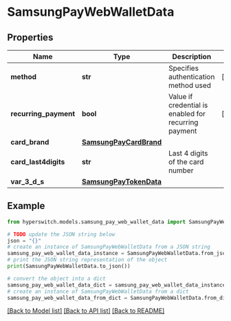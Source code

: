 # SamsungPayWebWalletData


## Properties

Name | Type | Description | Notes
------------ | ------------- | ------------- | -------------
**method** | **str** | Specifies authentication method used | [optional] 
**recurring_payment** | **bool** | Value if credential is enabled for recurring payment | [optional] 
**card_brand** | [**SamsungPayCardBrand**](SamsungPayCardBrand.md) |  | 
**card_last4digits** | **str** | Last 4 digits of the card number | 
**var_3_d_s** | [**SamsungPayTokenData**](SamsungPayTokenData.md) |  | 

## Example

```python
from hyperswitch.models.samsung_pay_web_wallet_data import SamsungPayWebWalletData

# TODO update the JSON string below
json = "{}"
# create an instance of SamsungPayWebWalletData from a JSON string
samsung_pay_web_wallet_data_instance = SamsungPayWebWalletData.from_json(json)
# print the JSON string representation of the object
print(SamsungPayWebWalletData.to_json())

# convert the object into a dict
samsung_pay_web_wallet_data_dict = samsung_pay_web_wallet_data_instance.to_dict()
# create an instance of SamsungPayWebWalletData from a dict
samsung_pay_web_wallet_data_from_dict = SamsungPayWebWalletData.from_dict(samsung_pay_web_wallet_data_dict)
```
[[Back to Model list]](../README.md#documentation-for-models) [[Back to API list]](../README.md#documentation-for-api-endpoints) [[Back to README]](../README.md)


